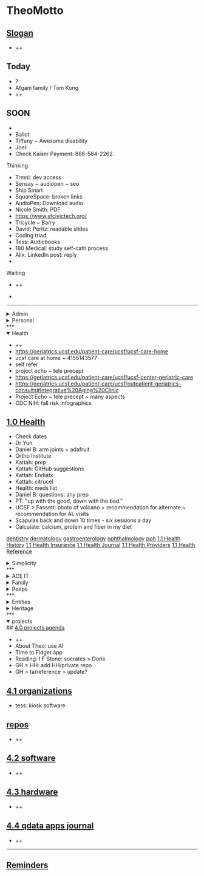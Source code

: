 # TheoMotto

## <a href="" onclick="parent.location.hash=&quot;https://api.github.com/repos/theo-armour/pages/contents/00-snippets/1-slogan-of-the-day.md&quot;">Slogan</a>

* ++

<!-- this is a comment -->
## Today

* ?
* Afgani family / Tom Kong
* ++

## SOON

* 
* Ballot:&nbsp;
* Tiffany ~ Awesome disability
* Joel:&nbsp;
* Check Kaiser Payment:&nbsp;866-564-2262.

Thinking

* Trmnl: dev access
* Sensay ~ audiopen ~ seo
* Ship Smart
* SquareSpace: broken links
* AudioPen: Download audio
* Nicole Smith: PDF
* <a href="https://www.sfcivictech.org/">https://www.sfcivictech.org/</a>
* Tricycle ~ Barry
* David: Peritz: readable slides
* Coding triad
* Tess: Audiobooks
* 180 Medical: study self-cath process
* Alix: LinkedIn post: reply
* 

Waiting

* ++

*
***

<details>
<summary>Admin</summary>

* ?

<a href="" onclick="parent.location.hash=&quot;https://api.github.com/repos/theo-armour/agenda/contents/0-admin/0-admin-agenda.md&quot;">0 Admin Agenda</a>
<a href="" onclick="parent.location.hash=&quot;https://api.github.com/repos/theo-armour/agenda/contents/0-admin/mia/0-mia-agenda.md&quot;">mia agenda</a>
<a href="" onclick="parent.location.hash=&quot;https://api.github.com/repos/theo-armour/agenda/contents/0-admin/will-trust/0-will-trust-agenda.md&quot;">0.1 will &amp; trust</a>
<a href="" onclick="parent.location.hash=&quot;https://api.github.com/repos/theo-armour/agenda/contents/0-admin/taxes/0-2024-taxes-agenda.md&quot;">0.1 2024 taxes</a>
</details>
<!-- *** -->
<details>
<!-- -->
<summary>Personal</summary>
## <a href="" onclick="parent.location.hash=&quot;https://api.github.com/repos/theo-armour/agenda/contents/0-admin-personal/0-admin-personal.md&quot;">0 Admin Personal</a>

* ?
* S:&nbsp; ~ Chia seeds
* Plateau chair
* A: mug ~ mike
* Winter shoes
* EyeBuyDirect: small specs?
* John King ~ The Portal book

Waiting

* ++

<a href="" onclick="parent.location.hash=&quot;https://api.github.com/repos/theo-armour/agenda/contents/1-schedule-weekly.md&quot;">0.1-schedule-days-of-week</a>
<a href="" onclick="parent.location.hash=&quot;https://api.github.com/repos/theo-armour/agenda/contents/1-schedule-daily.md&quot;">0.1-schedule-daily</a>
<a href="" onclick="parent.location.hash=&quot;https://api.github.com/repos/theo-armour/agenda/contents/1-notes.md&quot;">0.1-notes</a>
</details>
***

<details open="">
<summary>Health</summary>

* ++
* <a href="https://geriatrics.ucsf.edu/patient-care/ucsf/ucsf-care-home">https://geriatrics.ucsf.edu/patient-care/ucsf/ucsf-care-home</a>
* ucsf care at home ~ 4155143577
* self refer
* project echo ~ tele precept&nbsp;
* <a href="https://geriatrics.ucsf.edu/patient-care/ucsf/ucsf-center-geriatric-care">https://geriatrics.ucsf.edu/patient-care/ucsf/ucsf-center-geriatric-care</a>
* <a href="https://geriatrics.ucsf.edu/patient-care/ucsf/outpatient-geriatrics-consults#Integrative%20Aging%20Clinic">https://geriatrics.ucsf.edu/patient-care/ucsf/outpatient-geriatrics-consults#Integrative%20Aging%20Clinic</a>
* Project Echo ~ tele precept ~ many aspects
* CDC NIH: fall risk infographics&nbsp;&nbsp;

## <a href="" onclick="parent.location.hash=&quot;https://api.github.com/repos/theo-armour/agenda/contents/1-health/0-health-agenda.md&quot;">1.0 Health</a>

* Check dates
* Dr Yun
* Daniel B: arm joints + adafruit
* Ortho Institute
* Kattah: prep
* Kattah: GitHub suggestions
* Kattah: Endiatx
* Kattah: citrucel
* Health: meds list
* Daniel B: questions: any prep
* PT: "up with the good, down with the bad."&nbsp;
* UCSF &gt; Fassett: photo of volcano + recommendation for alternate ~ recommendation for AL visits
* Scapulas back and down 10 times - six sessions a day
* Calculate: calcium, protein and fiber in my diet

<a href="" onclick="parent.location.hash=&quot;https://api.github.com/repos/theo-armour/agenda/contents/1-health/dentistry.md&quot;">dentistry</a>
<a href="" onclick="parent.location.hash=&quot;https://api.github.com/repos/theo-armour/agenda/contents/1-health/dermatology.md&quot;">dermatology</a>
<a href="" onclick="parent.location.hash=&quot;https://api.github.com/repos/theo-armour/agenda/contents/1-health/gastroenterology.md&quot;">gastroenterology</a>
<a href="" onclick="parent.location.hash=&quot;https://api.github.com/repos/theo-armour/agenda/contents/1-health/ophthalmology.md&quot;">ophthalmology</a>
<a href="" onclick="parent.location.hash=&quot;https://api.github.com/repos/theo-armour/agenda/contents/1-health/2-pph.md&quot;">pph</a>
<a href="" onclick="parent.location.hash=&quot;https://api.github.com/repos/theo-armour/agenda/contents/1-health/1-health-history.md&quot;">1.1 Health History</a>
<a href="" onclick="parent.location.hash=&quot;https://api.github.com/repos/theo-armour/agenda/contents/1-health/1-health-insurance.md&quot;">1.1 Health Insurance</a>
<a href="" onclick="parent.location.hash=&quot;https://api.github.com/repos/theo-armour/agenda/contents/1-health/1-health-journal.md&quot;">1.1 Health Journal</a>
<a href="" onclick="parent.location.hash=&quot;https://api.github.com/repos/theo-armour/agenda/contents/1-health/1-health-providers.md&quot;">1.1 Health Providers</a>
<a href="" onclick="parent.location.hash=&quot;https://api.github.com/repos/theo-armour/agenda/contents/1-health/1-health-reference.md&quot;">1.1 Health Reference</a></details>
<details>

<summary>Simplicity</summary>
<a href="" onclick="parent.location.hash=&quot;https://api.github.com/repos/theo-armour/agenda/contents/1-simplicity/0-simplicity-agenda.md&quot;">1 simplicity</a>
<a href="" onclick="parent.location.hash=&quot;https://api.github.com/repos/theo-armour/agenda/contents/1-simplicity/nicole-smith/0-nicole-agenda.md&quot;">nicole agenda</a>
<a href="" onclick="parent.location.hash=&quot;https://api.github.com/repos/theo-armour/agenda/contents/1-simplicity/archiving/0-archiving-agenda.md&quot;">1.1 archiving</a>
<a href="" onclick="parent.location.hash=&quot;https://api.github.com/repos/theo-armour/agenda/contents/1-simplicity/claudia/0-archiving-agenda.md&quot;">1.2 claudia</a>
</details>
***

<details>
<summary>ACE IT</summary>
## <a href="" onclick="parent.location.hash=&quot;https://api.github.com/repos/theo-armour/agenda/contents/2-ace-it/0-ace-it-agenda.md&quot;">2.0 ACE IT</a>

* 

* ++

## <a href="" onclick="parent.location.hash=&quot;https://api.github.com/repos/theo-armour/agenda/contents/2-ace-it/alix.md&quot;">Alix</a>

* ++

## <a href="" onclick="parent.location.hash=&quot;https://api.github.com/repos/theo-armour/agenda/contents/2-ace-it/cynthia.md&quot;">Cynthia</a>

* ++

## <a href="" onclick="parent.location.hash=&quot;https://api.github.com/repos/theo-armour/agenda/contents/2-ace-it/eloise.md&quot;">Eloise</a>

* ++

</details>
<!-- Family -->
<details>

<summary>Family</summary>

<a href="" onclick="parent.location.hash=&quot;https://api.github.com/repos/theo-armour/agenda/contents/2-family/0-family-agenda.md&quot;">Family</a>

* ++
* Alex: Perry's?
* Kathy Smith: basket
* Bennet: HotM
* Dan E: triads &amp; AI

</details>
<!-- Family -->
<details>
<summary>Peeps</summary>
## <a href="" onclick="parent.location.hash=&quot;https://api.github.com/repos/theo-armour/agenda/contents/2-peeps/0-peeps-agenda.md&quot;">2.0 Peeps</a>

* 2am
* Ronan
* Tim Lattimore
* Christine &amp; Pam
* Ronan: PLE ~ endiatx ~ jason ~ intro text
* Mike Marean: zoom&nbsp;
* Ray Eisenberg
* Tim Child
* Christine&nbsp;<a href="https://www.freefuse.com/">https://www.freefuse.com/</a>
* Pam Choy ~ Niantic maps ~ sketchfab ~ Brilliant labs!!
* Ashley Emory
* Shammah: birthday
* Ronan
* Aaron
* Tom Magowan
* Santani
* Blick
* Manfred
* Visit the doyles with Jane

</details>
***

<!-- -->
<details>
<summary>Entities</summary>
<!-- -->

* ?
* TGD: glasses

<!-- -->
<a href="" onclick="parent.location.hash=&quot;https://api.github.com/repos/theo-armour/agenda/contents/3-0-entities/0-entities-agenda.md&quot;">entities</a>
<!-- -->
<a href="" onclick="parent.location.hash=&quot;https://api.github.com/repos/theo-armour/agenda/contents/3-0-entities/0-awesome-foundation/0-awesome-agenda.md&quot;">awesome</a>
<!-- -->
<a href="" onclick="parent.location.hash=&quot;https://api.github.com/repos/theo-armour/agenda/contents/3-0-entities/0-sacsem/0-sacsem-agenda.md&quot;">sacsem</a>
<!-- -->
<details>
<summary>sensay</summary>

* Sensay: replica
* Sensay: Dan + Marco
* SenSay: Read Dan's book
* Sensay: Life Review

</details>
<!-- -->
<details>
<summary>sps </summary>

* ++
* SPS: RandyMor: ?
* Mike Marean: folding desk

## Done

* Rob &amp; José: 3pm

</details>
<!-- -->
</details>
<!-- -->
<details>
<!-- -->
<summary>Heritage</summary>

* ++
* hheimark@hotmail.com: HH
* Attend Food committee

*

<a href="" onclick="parent.location.hash=&quot;https://api.github.com/repos/theo-armour/agenda/contents/3-1-heritage/0-heritage-agenda.md&quot;">0-agenda</a>
<a href="" onclick="parent.location.hash=&quot;https://api.github.com/repos/theo-armour/agenda/contents/3-1-heritage/0-heritage-happenings/2024/10-october/2024-10-happenings.md&quot;">october</a>
<a href="" onclick="parent.location.hash=&quot;https://api.github.com/repos/theo-armour/agenda/contents/3-1-heritage/0-heritage-happenings/0-heritage-happenings-agenda.md&quot;">heritage happenings</a>
<a href="" onclick="parent.location.hash=&quot;https://api.github.com/repos/theo-armour/agenda/contents/3-1-heritage/activities/0-activities.md&quot;">activities</a>

<a href="" onclick="parent.location.hash=&quot;https://api.github.com/repos/theo-armour/agenda/contents/3-1-heritage/centenary-morgan/0-centenary-morgan.md&quot;">centenary-morgan </a>

<a href="" onclick="parent.location.hash=&quot;https://api.github.com/repos/theo-armour/agenda/contents/3-1-heritage/out-and-about/0-out-and-about.md&quot;">out and about</a>

<a href="" onclick="parent.location.hash=&quot;https://api.github.com/repos/theo-armour/agenda/contents/3-1-heritage/services/0-services.md&quot;">3.1.2 services</a>

<a href="" onclick="parent.location.hash=&quot;https://api.github.com/repos/theo-armour/agenda/contents/3-1-heritage/health/0-wellness.md&quot;">3.1.2 wellness</a>

<a href="" onclick="parent.location.hash=&quot;https://api.github.com/repos/theo-armour/agenda/contents/3-1-heritage/residents/0-residents.md&quot;">3.1.3 residents</a>

<a href="" onclick="parent.location.hash=&quot;https://api.github.com/repos/theo-armour/agenda/contents/3-1-heritage/residents-council/1-residents-council.md&quot;">3.1.4 residents council</a>

<a href="" onclick="parent.location.hash=&quot;https://api.github.com/repos/theo-armour/agenda/contents/3-1-heritage/staff/1-staff.md&quot;">3.1.5 staff</a>

<a href="" onclick="parent.location.hash=&quot;https://api.github.com/repos/theo-armour/agenda/contents/3-1-heritage/townhall/0-townhall.md&quot;">3.1.5 townhall</a>

<a href="" onclick="parent.location.hash=&quot;https://api.github.com/repos/theo-armour/agenda/contents/3-1-heritage/strategic-plan-eir/0-strategic-plan-eir.md&quot;">strategic plan ~ eir</a>
</details>
<!-- -->
***

<details open="">
<summary>projects</summary>
## <a href="" onclick="parent.location.hash=&quot;https://api.github.com/repos/theo-armour/agenda/contents/4-0-projects/0-projects-agenda.md&quot;">4.0 projects agenda</a>

* ++
* About Theo: use AI
* Time to Fidget app
* Reading: I F Stone: socrates &gt; Doris
* GH &gt; HH: add HH/private repo
* GH &gt; ta/reference &gt; update?

## <a href="" onclick="parent.location.hash=&quot;https://api.github.com/repos/theo-armour/agenda/contents/4-1-organizations-repos/0-organizations-repos.md&quot;">4.1 organizations</a>

* tess: kiosk software

## <a href="" onclick="parent.location.hash=&quot;https://api.github.com/repos/theo-armour/agenda/contents/4-1-organizations-repos/0-organizations-repos.md&quot;">repos</a>

* ++

## <a href="" onclick="parent.location.hash=&quot;https://api.github.com/repos/theo-armour/agenda/contents/4-2-software/0-software-agenda.md&quot;">4.2 software</a>

* ++

## <a href="" onclick="parent.location.hash=&quot;https://api.github.com/repos/theo-armour/agenda/contents/4-3-hardware/0-hardware-agenda.md&quot;">4.3 hardware</a>

* ++

## <a href="" onclick="parent.location.hash=&quot;https://api.github.com/repos/theo-armour/agenda/contents/4-4-qdata-apps-journal/0-qdata.md&quot;">4.4 qdata apps journal</a>

* ++

***

## <a href="" onclick="parent.location.hash=&quot;https://api.github.com/repos/theo-armour/agenda/contents/0-reminders.md&quot;">Reminders</a>

</details>